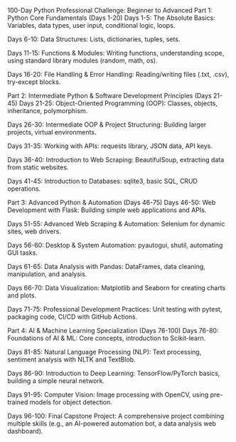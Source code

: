 100-Day Python Professional Challenge: Beginner to Advanced
Part 1: Python Core Fundamentals (Days 1-20)
Days 1-5: The Absolute Basics: Variables, data types, user input, conditional logic, loops.

Days 6-10: Data Structures: Lists, dictionaries, tuples, sets.

Days 11-15: Functions & Modules: Writing functions, understanding scope, using standard library modules (random, math, os).

Days 16-20: File Handling & Error Handling: Reading/writing files (.txt, .csv), try-except blocks.

Part 2: Intermediate Python & Software Development Principles (Days 21-45)
Days 21-25: Object-Oriented Programming (OOP): Classes, objects, inheritance, polymorphism.

Days 26-30: Intermediate OOP & Project Structuring: Building larger projects, virtual environments.

Days 31-35: Working with APIs: requests library, JSON data, API keys.

Days 36-40: Introduction to Web Scraping: BeautifulSoup, extracting data from static websites.

Days 41-45: Introduction to Databases: sqlite3, basic SQL, CRUD operations.

Part 3: Advanced Python & Automation (Days 46-75)
Days 46-50: Web Development with Flask: Building simple web applications and APIs.

Days 51-55: Advanced Web Scraping & Automation: Selenium for dynamic sites, web drivers.

Days 56-60: Desktop & System Automation: pyautogui, shutil, automating GUI tasks.

Days 61-65: Data Analysis with Pandas: DataFrames, data cleaning, manipulation, and analysis.

Days 66-70: Data Visualization: Matplotlib and Seaborn for creating charts and plots.

Days 71-75: Professional Development Practices: Unit testing with pytest, packaging code, CI/CD with GitHub Actions.

Part 4: AI & Machine Learning Specialization (Days 76-100)
Days 76-80: Foundations of AI & ML: Core concepts, introduction to Scikit-learn.

Days 81-85: Natural Language Processing (NLP): Text processing, sentiment analysis with NLTK and TextBlob.

Days 86-90: Introduction to Deep Learning: TensorFlow/PyTorch basics, building a simple neural network.

Days 91-95: Computer Vision: Image processing with OpenCV, using pre-trained models for object detection.

Days 96-100: Final Capstone Project: A comprehensive project combining multiple skills (e.g., an AI-powered automation bot, a data analysis web dashboard).
